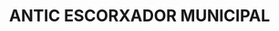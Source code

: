 ---
layout: patrimoni-details
title:  "ANTIC ESCORXADOR MUNICIPAL"
collections: ["patrimoni-arquitectonic", "bcil-previstos-cbp"]
coordinates:
  - group1:
        - [1.456141706452955, 42.352525097556146]
        - [1.456264020033703, 42.352583906082536]
        - [1.456356687858394, 42.352475003764567]
        - [1.456397861172192, 42.352493499331274]
        - [1.456441403719552, 42.35243817606878]
        - [1.456239453376568, 42.35234658537653]
        - [1.456192516335063, 42.352402697319079]
        - [1.456232033198559, 42.352419918930138]
        - [1.456141706452955, 42.352525097556146]
---